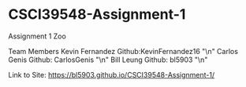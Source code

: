 # CSCI39548-Assignment-1
Assignment 1 Zoo

Team Members
Kevin Fernandez Github:KevinFernandez16 "\n"
Carlos Genis Github: CarlosGenis "\n"
Bill Leung Github: bl5903 "\n"

Link to Site:  https://bl5903.github.io/CSCI39548-Assignment-1/
